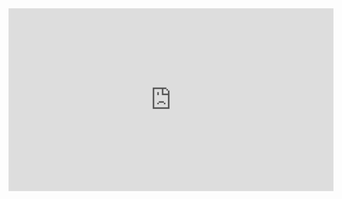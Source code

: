 <iframe width='640' height='360' src='http://www.videoman.gr/de/95370/embed' frameborder='0' allowfullscreen></iframe>
